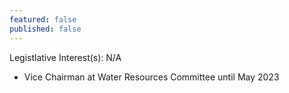```yaml
---
featured: false
published: false
---
```

Legistlative Interest(s): N/A

* Vice Chairman at Water Resources Committee until May 2023
